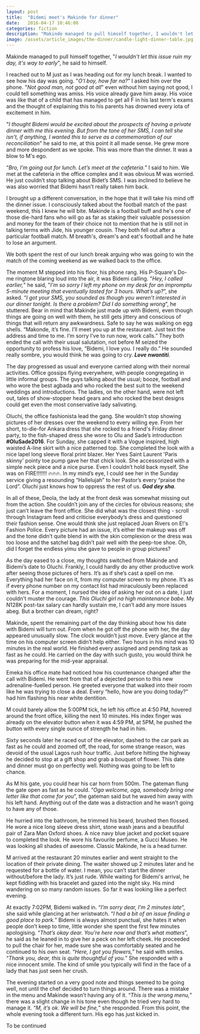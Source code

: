 ```yaml
---
layout: post
title:  "Bidemi meet's Makinde for dinner"
date:   2016-04-17 10:46:00
categories: fiction
description: "Makinde managed to pull himself together, I wouldn't let this issue ruin my day, it's way to early, he said to himself."
image: /assets/article_images/the-dinner/candle-light-dinner-table.jpg
---
```


Makinde managed to pull himself together, "<em>I wouldn't let this issue ruin my day, it's way to early</em>", he said to himself.

I reached out to M just as I was heading out for my lunch break. I wanted to see how his day was going. "<em>O'l boy, how far na?</em>” I asked him over the phone. "<em>Not good man, not good at all</em>" even without him saying not good, I could tell something was amiss. His voice already gave him away. His voice was like that of a child that has managed to get all F in his last term's exams and the thought of explaining this to his parents has drowned every iota of excitement in him.

"<em>I thought Bidemi would be excited about the prospects of having a private dinner with me this evening. But from the tone of her SMS, I can tell she isn't, if anything, I wanted this to serve as a commemoration of our reconciliation</em>" he said to me, at this point it all made sense. He grew more and more despondent as we spoke. This was more than the dinner. It was a blow to M's ego.

“<em>Bro, I’m going out for lunch. Let’s meet at the cafeteria.</em>” I said to him. We met at the cafeteria in the office complex and it was obvious M was worried. He just couldn’t stop talking about Bidet’s SMS. I was inclined to believe he was also worried that Bidemi hasn’t really taken him back.

I brought up a different conversation, in the hope that it will take his mind off the dinner issue. I consciously talked about the football match of the past weekend, this I knew he will bite. Makinde is a football buff and he's one of those die-hard fans who will go as far as staking their valuable possession and money for the team of their choice not  to mention that he is still not in talking terms with Jide, his younger cousin. They both fell out after a particular football match. M breath's, dream's and eat's football and he hate to lose an argument.

We both spent the rest of our lunch break arguing who was going to win the match of the coming weekend as we walked back to the office.

The moment M stepped into his floor, his phone rang. His P-Square's Do-me ringtone blaring loud into the air, it was Bidemi calling. "<em>Hey, I called earlier,</em>" he said, "<em>I'm so sorry I left my phone on my desk for an impromptu 5-minute meeting that eventually lasted for 3 hours. What’s up?</em>”, she asked. “<em>I got your SMS, you sounded as though you weren’t interested in our dinner tonight. Is there a problem? Did I do something wrong</em>”, he stuttered. Bear in mind that Makinde just made up with Bidemi, even though things are going on well with them, he still gets jittery and conscious of things that will return any awkwardness. Safe to say he was walking on egg shells. “Makonde, it’s fine. I’ll meet you up at the restaurant. Just text the address and time to me. I’m sorry I’ve to run now, work calls.” They both ended the call with their usual salutation, not before M seized the opportunity to profess his love, “Bidemi, I love you. I really do.” He sounded really sombre, you would think he was going to cry. <em><strong>Love nwantiti</strong></em>.

The day progressed as usual and everyone carried along with their normal activities. Office gossips flying everywhere, with people congregating in little informal groups. The guys talking about the usual; booze, football and who wore the best agbada and who rocked the best suit to the weekend weddings and introductions. The ladies, on the other hand, were not left out, tales of show-stopper head gears and who rocked the best designs could get even the most conservative lady salivating.

Oluchi, the office fashionista lead the gang. She wouldn’t stop showing pictures of her dresses over the weekend to every willing eye. From her short, to-die-for Ankara dress that she rocked to a friend's Friday dinner party, to the fish-shaped dress she wore to Olu and Sade’s introduction <strong>#OluSade2016</strong>. For Sunday, she capped it with a Vogue inspired, high waisted A-line skirt with a nice patterned top. She completed the look with a nice lapel long sleeve floral print blazer. Her Yves Saint Laurent 'Paris skinny' pointy toe pump gave her that chick look. She accessorized with a simple neck piece and a nice purse. Even I couldn’t hold back myself. She was on FIRE!!!!!!! 🔥🔥🔥. In my mind’s eye, I could see her in the Sunday service giving a resounding “Hallelujah” to her Pastor’s every “praise the Lord”. Oluchi just knows how to oppress the rest of us. <em><strong>God dey sha</strong></em>.

In all of these, Deola, the lady at the front desk was somewhat missing out from the action. She couldn’t join any of the circles for obvious reasons; she just can’t leave the front office. She did what was the closest thing - scroll through Instagram feed and criticise everybody’s dress and questioned their fashion sense. One would think she just replaced Joan Rivers on E!'s Fashion Police. Every picture had an issue, it’s either the makeup was off and the tone didn’t quite blend in with the skin complexion or the dress was too loose and the satchel bag didn’t pair well with the peep-toe shoe. Oh, did I forget the endless yimu she gave to people in group pictures?

As the day eased to a close, my thoughts switched from Makinde and Bidemi’s date to Oluchi. Frankly, I could hardly do any other productive work after seeing those pictures of hers. It’s as if she’s cast a spell on me. Everything had her face on it, from my computer screen to my phone. It’s as if every phone number on my contact list had miraculously been replaced with hers. For a moment, I nursed the idea of asking her out on a date, I just couldn't muster the courage. <em>This Oluchi girl na high maintenance babe</em>. My N128K post-tax salary can hardly sustain me, I can’t add any more issues abeg. But a brother can dream, right?

Makinde, spent the remaining part of the day thinking about how his date with Bidemi will turn out. From when he got off the phone with her, the day appeared unusually slow. The clock wouldn’t just move. Every glance at the time on his computer screen didn’t help either. Two hours in his mind was 10 minutes in the real world. He finished every assigned and pending task as fast as he could. He carried on the day with such gusto, you would think he was preparing for the mid-year appraisal.

Emeka his office mate had noticed how his countenance changed after the call with Bidemi. He went from that of a dejected person to this new adrenaline-fuelled person. He greeted everyone that walked into their room like he was trying to close a deal. Every “hello, how are you doing today?” had him flashing his near white dentition.

M could barely allow the 5:00PM tick, he left his office at 4:50 PM, hovered around the front office, killing the next 10 minutes. His index finger was already on the elevator button when it was 4:59 PM, at 5PM, he pushed the button with every single ounce of strength he had in him. 
 
Sixty seconds later he raced out of the elevator, dashed to the car park as fast as he could and zoomed off, the road, for some strange reason, was devoid of the usual Lagos rush hour traffic. Just before hitting the highway he decided to stop at a gift shop and grab a bouquet of flower. This date and dinner must go on perfectly well. Nothing was going to be left to chance. 

As M his gate, you could hear his car horn from 500m. The gateman flung the gate open as fast as he could. “<em>Oga welcome, oga, somebody bring one letter like that come for you</em>”, the gateman said but he waved him away with his left hand. Anything out of the date was a distraction and he wasn’t going to have any of those.

He hurried into the bathroom, he trimmed his beard, brushed then flossed. He wore a nice long sleeve dress shirt, stone wash jeans and a beautiful pair of Zara Man Oxford shoes. A nice navy blue jacket and pocket square to completed the look. He wore his favourite perfume, a Gucci Museo. He was looking all shades of awesome. Classic Makinde, he is a head turner.

M arrived at the restaurant 20 minutes earlier and went straight to the location of their private dining. The waiter showed up 2 minutes later and he requested for a bottle of water. I mean, you can’t start the dinner without/before the lady. It’s just rude. While waiting for Bidemi's arrival, he kept fiddling with his bracelet and gazed into the night sky. His mind wandering on so many random issues. So far it was looking like a perfect evening.

At exactly 7:02PM, Bidemi walked in. “<em>I’m sorry dear, I’m 2 minutes late</em>”, she said while glancing at her wristwatch. “<em>I had a bit of an issue finding a good place to park.</em>” Bidemi is always almost punctual, she hates it when people don’t keep to time, little wonder she spent the first few minutes apologising. “<em>That’s okay dear. You’re here now and that’s what matters</em>”, he said as he leaned in to give her a peck on her left cheek. He proceeded to pull the chair for her, made sure she was comfortably seated and he continued to his own seat. “<em>Here, I got you flowers,</em>” he said with smiles. “<em>Thank you, dear, this is quite thoughtful of you.</em>” She responded with a nice innocent smile. The kind of smile you typically will find in the face of a lady that has just seen her crush.

The evening started on a very good note and things seemed to be going well, not until the chef decided to turn things around. There was a mistake in the menu and Makinde wasn’t having any of it. “<em>This is the wrong menu,</em>” there was a slight change in his tone even though he tried very hard to manage it. “<em>M, it’s ok. We will be fine,</em>” she responded. From this point, the whole evening took a different turn. His ego has just kicked in.  

To be continued